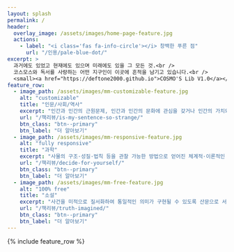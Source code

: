 ```yaml
---
layout: splash
permalink: /
header:
  overlay_image: /assets/images/home-page-feature.jpg
  actions:
    - label: "<i class='fas fa-info-circle'></i> 창백한 푸른 점"
      url: "/인용/pale-blue-dot/"
excerpt: >
  과거에도 있었고 현재에도 있으며 미래에도 있을 그 모든 것.<br />
  코스모스와 독서를 사랑하는 어떤 지구인이 이곳에 흔적을 남기고 있습니다.<br />
  <small><a href="https://deftone2000.github.io">COSMO'S Lib V1.0</a></small>
feature_row:
  - image_path: /assets/images/mm-customizable-feature.jpg
    alt: "customizable"
    title: "인문/사회/역사"
    excerpt: "인간과 인간의 근원문제, 인간과 인간의 문화에 관심을 갖거나 인간의 가치와 인간만이 지닌 자기표현 능력을 바르게 이해하기 위한 과학적인 연구 방법에 관심을 갖는 학문 분야로서 인간의 사상과 문화에 관해 탐구하는 학문"
    url: "/책리뷰/is-my-sentence-so-strange/"
    btn_class: "btn--primary"
    btn_label: "더 알아보기"
  - image_path: /assets/images/mm-responsive-feature.jpg
    alt: "fully responsive"
    title: "과학"
    excerpt: "사물의 구조·성질·법칙 등을 관찰 가능한 방법으로 얻어진 체계적·이론적인 지식의 체계를 말한다. 좁게는 인류가 경험주의와 방법론적 자연주의에 근거하여 실험을 통해 얻어낸 자연계에 대한 지식"
    url: "/책리뷰/decide-for-yourself/"
    btn_class: "btn--primary"
    btn_label: "더 알아보기"
  - image_path: /assets/images/mm-free-feature.jpg
    alt: "100% free"
    title: "소설"
    excerpt: "사건을 미적으로 질서화하여 통일적인 의미가 구현될 수 있도록 산문으로 서술한 서사 문예이다. 인류사적 보편성을 담고 있는 소설일수록 생명력이 강한 경향이 있고 이런 소설은 '고전'이라고 명명되며 오래도록 읽힌다."
    url: "/책리뷰/truth-imagined/"
    btn_class: "btn--primary"
    btn_label: "더 알아보기"
---
```


{% include feature_row %}